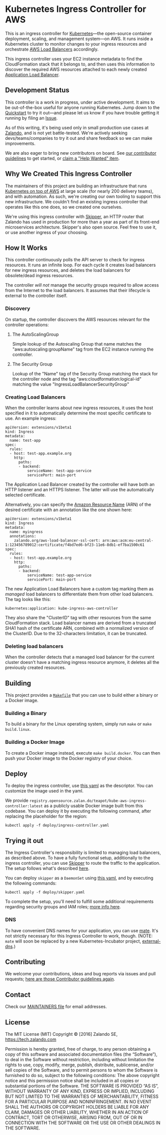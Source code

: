 # Kubernetes Ingress Controller for AWS

This is an ingress controller for [Kubernetes](http://kubernetes.io/)—the open-source container deployment, scaling, and management system—on AWS. It runs inside a Kubernetes cluster to monitor changes to your ingress resources and orchestrate [AWS Load Balancers](https://aws.amazon.com/elasticloadbalancing/) accordingly.

This ingress controller uses your EC2 instance metadata to find the CloudFormation stack that it belongs to, and then uses this information to discover the required AWS resources attached to each newly created [Application Load Balancer](https://aws.amazon.com/elasticloadbalancing/applicationloadbalancer/).

## Development Status

This controller is a work in progress, under active development. It aims to be out-of-the-box useful for anyone running Kubernetes. Jump down to the [Quickstart](#trying-it-out) to try it out—and please let us know if you have trouble getting it running by filing an [Issue](https://github.com/zalando-incubator/kube-ingress-aws-controller/issues).

As of this writing, it's being used only in small production use cases at [Zalando](https://tech.zalando.com/), and is not yet battle-tested. We're actively seeking devs/teams/companies to try it out and share feedback so we can make improvements. 

We are also eager to bring new contributors on board. See [our contributor guidelines](https://github.com/zalando-incubator/kube-ingress-aws-controller/blob/master/CONTRIBUTING.md) to get started, or [claim a "Help Wanted" item](https://github.com/zalando-incubator/kube-ingress-aws-controller/issues?q=is%3Aissue+is%3Aopen+label%3A%22help+wanted%22).

## Why We Created This Ingress Controller

The maintainers of this project are building an infrastructure that runs [Kubernetes on top of AWS](https://github.com/zalando-incubator/kubernetes-on-aws) at large scale (for nearly 200 delivery teams), and with automation. As such, we're creating our own tooling to support this new infrastructure. We couldn't find an existing ingress controller that operates like this one does, so we created one ourselves.

We're using this ingress controller with [Skipper](http://github.com/zalando/skipper), an HTTP router that Zalando has used in production for more than a year as part of its front-end microservices architecture. Skipper's also open source. Feel free to use it, or use another ingress of your choosing.

## How It Works

This controller continuously polls the API server to check for ingress resources. It runs an infinite loop. For each cycle it creates load balancers for new ingress resources, and deletes the load balancers for obsolete/dead ingress resources.

The controller *will not* manage the security groups required to allow access from the Internet to the load balancers. It assumes that their lifecycle is external to the controller itself.

### Discovery

On startup, the controller discovers the AWS resources relevant for the controller operations:

1. The AutoScalingGroup

    Simple lookup of the Autoscaling Group that name matches the "aws:autoscaling:groupName" tag from the EC2 instance running the controller.

2. The Security Group

    Lookup of the "Name" tag of the Security Group matching the stack for the controller node and the tag "aws:cloudformation:logical-id" matching the value "IngressLoadBalancerSecurityGroup"

### Creating Load Balancers

When the controller learns about new ingress resources, it uses the host specified in it to automatically determine the most specific certificate to use. An example ingress:

```
apiVersion: extensions/v1beta1
kind: Ingress
metadata:
  name: test-app
spec:
  rules:
  - host: test-app.example.org
    http:
      paths:
      - backend:
          serviceName: test-app-service
          servicePort: main-port
```

The Application Load Balancer created by the controller will have both an HTTP listener and an HTTPS listener. The latter will use the automatically selected certificate.

Alternatively, you can specify the [Amazon Resource Name](https://docs.aws.amazon.com/general/latest/gr/aws-arns-and-namespaces.html) (ARN) of the desired certificate with an annotation like the one shown here:

```
apiVersion: extensions/v1beta1
kind: Ingress
metadata:
  name: myingress
  annotations:
    zalando.org/aws-load-balancer-ssl-cert: arn:aws:acm:eu-central-1:123456789012:certificate/f4bd7ed6-bf23-11e6-8db1-ef7ba1500c61
spec:
  rules:
  - host: test-app.example.org
    http:
      paths:
      - backend:
          serviceName: test-app-service
          servicePort: main-port
```

The new Application Load Balancers have a custom tag marking them as *managed* load balancers to differentiate them from other load balancers. The tag looks like this:

    kubernetes:application: kube-ingress-aws-controller

They also share the "ClusterID" tag with other resources from the same CloudFormation stack. Load balancer names are derived from a truncated SHA1 hash of the certificate ARN, combined with a normalized version of the ClusterID. Due to the 32-characters limitation, it can be truncated.

### Deleting load balancers

When the controller detects that a managed load balancer for the current cluster doesn't have a matching ingress
resource anymore, it deletes all the previously created resources.

## Building

This project provides a [`Makefile`](https://github.com/zalando-incubator/kube-ingress-aws-controller/blob/master/Makefile) that you can use to build either a binary or a Docker image.

### Building a Binary

To build a binary for the Linux operating system, simply run `make` or `make build.linux`.

### Building a Docker Image

To create a Docker image instead, execute `make build.docker`. You can then push your Docker image to the Docker registry of your choice.

## Deploy

To deploy the ingress controller, use [this yaml](deploy/ingress-controller.yaml) as the descriptor. You can customize the image used in the yaml. 

We provide `registry.opensource.zalan.do/teapot/kube-aws-ingress-controller:latest` as a publicly usable Docker image built from this codebase. You can deploy it by executing the following command, after replacing the placeholder for the region:

```
kubectl apply -f deploy/ingress-controller.yaml
```

## Trying it out

The Ingress Controller's responsibility is limited to managing load balancers, as described above. To have a fully functional setup, additionally to the ingress controller, you can use [Skipper](https://github.com/zalando/skipper) to route the traffic to the application. The setup follows what's described [here](https://kubernetes-on-aws.readthedocs.io/en/latest/user-guide/ingress.html).

You can deploy `skipper` as a `DaemonSet` using [this yaml](deploy/skipper.yaml), and by executing the following commands:

```
kubectl apply -f deploy/skipper.yaml
```

To complete the setup, you'll need to fulfill some additional requirements regarding security groups and IAM roles; [more info here](deploy/requirements.md).

### DNS

To have convenient DNS names for your application, you can use [mate](https://github.com/zalando-incubator/mate). It's not strictly necessary for this Ingress Controller to work, though. (NOTE: `mate` will soon be replaced by a new Kubernetes-Incubator project, [external-dns](https://github.com/kubernetes-incubator/external-dns).)

## Contributing

We welcome your contributions, ideas and bug reports via issues and pull requests; [here are those Contributor guidelines again](https://github.com/zalando-incubator/kube-ingress-aws-controller/blob/master/CONTRIBUTING.md).

## Contact

Check our [MAINTAINERS file](MAINTAINERS) for email addresses.

## License

The MIT License (MIT) Copyright © [2016] Zalando SE, https://tech.zalando.com

Permission is hereby granted, free of charge, to any person obtaining a copy of this software and associated documentation files (the “Software”), to deal in the Software without restriction, including without limitation the rights to use, copy, modify, merge, publish, distribute, sublicense, and/or sell copies of the Software, and to permit persons to whom the Software is furnished to do so, subject to the following conditions:
The above copyright notice and this permission notice shall be included in all copies or substantial portions of the Software.
THE SOFTWARE IS PROVIDED “AS IS”, WITHOUT WARRANTY OF ANY KIND, EXPRESS OR IMPLIED, INCLUDING BUT NOT LIMITED TO THE WARRANTIES OF MERCHANTABILITY, FITNESS FOR A PARTICULAR PURPOSE AND NONINFRINGEMENT. IN NO EVENT SHALL THE AUTHORS OR COPYRIGHT HOLDERS BE LIABLE FOR ANY CLAIM, DAMAGES OR OTHER LIABILITY, WHETHER IN AN ACTION OF CONTRACT, TORT OR OTHERWISE, ARISING FROM, OUT OF OR IN CONNECTION WITH THE SOFTWARE OR THE USE OR OTHER DEALINGS IN THE SOFTWARE.
